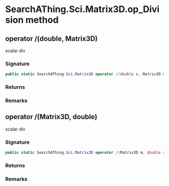 # SearchAThing.Sci.Matrix3D.op_Division method
## operator /(double, Matrix3D)
scalar div

### Signature
```csharp
public static SearchAThing.Sci.Matrix3D operator /(double s, Matrix3D m)
```
### Returns

### Remarks

## operator /(Matrix3D, double)
scalar div

### Signature
```csharp
public static SearchAThing.Sci.Matrix3D operator /(Matrix3D m, double s)
```
### Returns

### Remarks

